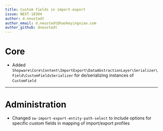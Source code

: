 ```yaml
---
title: Custom fields in import-export
issue: NEXT-18304
author: d.neustadt
author_email: d.neustadt@haokeyingxiao.com 
author_github: dneustadt
---
```

# Core
* Added `Shopware\Core\Content\ImportExport\DataAbstractionLayer\Serializer\Field\CustomFieldsSerializer` for de/serializing instances of `CustomField`
___
# Administration
* Changed `sw-import-export-entity-path-select` to include options for specific custom fields in mapping of import/export profiles
